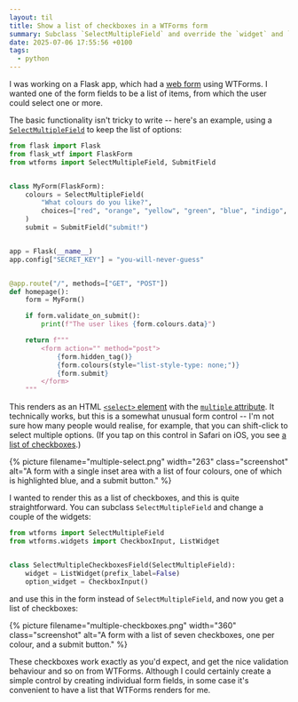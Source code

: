 ```yaml
---
layout: til
title: Show a list of checkboxes in a WTForms form
summary: Subclass `SelectMultipleField` and override the `widget` and `option_widget` fields.
date: 2025-07-06 17:55:56 +0100
tags:
  - python
---
```

I was working on a Flask app, which had a [web form](https://blog.miguelgrinberg.com/post/the-flask-mega-tutorial-part-iii-web-forms) using WTForms.
I wanted one of the form fields to be a list of items, from which the user could select one or more.

The basic functionality isn't tricky to write -- here's an example, using a [`SelectMultipleField`](https://wtforms.readthedocs.io/en/2.3.x/fields/#wtforms.fields.SelectMultipleField) to keep the list of options:

```python
from flask import Flask
from flask_wtf import FlaskForm
from wtforms import SelectMultipleField, SubmitField


class MyForm(FlaskForm):
    colours = SelectMultipleField(
        "What colours do you like?",
        choices=["red", "orange", "yellow", "green", "blue", "indigo", "violet"],
    )
    submit = SubmitField("submit!")


app = Flask(__name__)
app.config["SECRET_KEY"] = "you-will-never-guess"


@app.route("/", methods=["GET", "POST"])
def homepage():
    form = MyForm()

    if form.validate_on_submit():
        print(f"The user likes {form.colours.data}")

    return f"""
        <form action="" method="post">
            {form.hidden_tag()}
            {form.colours(style="list-style-type: none;")}
            {form.submit}
        </form>
    """
```

This renders as an HTML [`<select>` element][select] with the [`multiple` attribute][multiple].
It technically works, but this is a somewhat unusual form control -- I'm not sure how many people would realise, for example, that you can shift-click to select multiple options.
(If you tap on this control in Safari on iOS, you see [a list of checkboxes](/images/2025/multiple-select-on-ios.jpeg).)

{%
  picture
  filename="multiple-select.png"
  width="263"
  class="screenshot"
  alt="A form with a single inset area with a list of four colours, one of which is highlighted blue, and a submit button."
%}

I wanted to render this as a list of checkboxes, and this is quite straightforward.
You can subclass `SelectMultipleField` and change a couple of the widgets:

```python
from wtforms import SelectMultipleField
from wtforms.widgets import CheckboxInput, ListWidget


class SelectMultipleCheckboxesField(SelectMultipleField):
    widget = ListWidget(prefix_label=False)
    option_widget = CheckboxInput()
```

and use this in the form instead of `SelectMultipleField`, and now you get a list of checkboxes:

{%
  picture
  filename="multiple-checkboxes.png"
  width="360"
  class="screenshot"
  alt="A form with a list of seven checkboxes, one per colour, and a submit button."
%}

These checkboxes work exactly as you'd expect, and get the nice validation behaviour and so on from WTForms.
Although I could certainly create a simple control by creating individual form fields, in some case it's convenient to have a list that WTForms renders for me.

[select]: https://developer.mozilla.org/en-US/docs/Web/HTML/Reference/Elements/select
[multiple]: https://developer.mozilla.org/en-US/docs/Web/HTML/Reference/Attributes/multiple
